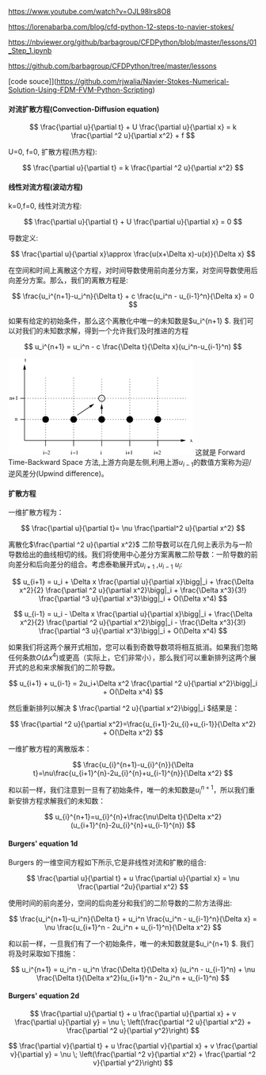 https://www.youtube.com/watch?v=OJL98lrs8O8

https://lorenabarba.com/blog/cfd-python-12-steps-to-navier-stokes/

https://nbviewer.org/github/barbagroup/CFDPython/blob/master/lessons/01_Step_1.ipynb

https://github.com/barbagroup/CFDPython/tree/master/lessons

[code souce]](https://github.com/rjwalia/Navier-Stokes-Numerical-Solution-Using-FDM-FVM-Python-Scripting)

#### 对流扩散方程(Convection-Diffusion equation)

$$
\frac{\partial u}{\partial t} + U \frac{\partial u}{\partial x} =
k \frac{\partial ^2 u}{\partial  x^2} + f
$$

U=0, f=0, 扩散方程(热方程):

$$
\frac{\partial u}{\partial t}  =
k \frac{\partial ^2 u}{\partial x^2}
$$

#### 线性对流方程(波动方程)

k=0,f=0, 线性对流方程:

$$
\frac{\partial u}{\partial t} + U \frac{\partial u}{\partial x} = 0
$$

导数定义:

$$
\frac{\partial u}{\partial x}\approx \frac{u(x+\Delta x)-u(x)}{\Delta x}
$$

在空间和时间上离散这个方程，对时间导数使用前向差分方案，对空间导数使用后向差分方案。那么，我们的离散方程是:

$$
\frac{u_i^{n+1}-u_i^n}{\Delta t} + c \frac{u_i^n - u_{i-1}^n}{\Delta x} = 0
$$

如果有给定的初始条件，那么这个离散化中唯一的未知数是$u_i^{n+1} $. 我们可以对我们的未知数求解，得到一个允许我们及时推进的方程

$$
u_i^{n+1} = u_i^n - c \frac{\Delta t}{\Delta x}(u_i^n-u_{i-1}^n)
$$

![alt](./img/solDepFTBS.webp)
这就是 Forward Time-Backward Space 方法,上游方向是左侧,利用上游$u_{i-1}$的数值方案称为迎/逆风差分(Upwind difference)。

#### 扩散方程

一维扩散方程为：

$$
\frac{\partial u}{\partial t}= \nu \frac{\partial^2 u}{\partial x^2}
$$

离散化$\frac{\partial ^2 u}{\partial x^2}$
二阶导数可以在几何上表示为与一阶导数给出的曲线相切的线。我们将使用中心差分方案离散二阶导数：一阶导数的前向差分和后向差分的组合。考虑泰勒展开式$u_{i+1}$ ,$u_{i-1}$ $u_{i}$:

$$
u_{i+1} = u_i + \Delta x \frac{\partial u}{\partial x}\bigg|_i + \frac{\Delta x^2}{2} \frac{\partial ^2 u}{\partial x^2}\bigg|_i + \frac{\Delta x^3}{3!} \frac{\partial ^3 u}{\partial x^3}\bigg|_i + O(\Delta x^4)
$$

$$
u_{i-1} = u_i - \Delta x \frac{\partial u}{\partial x}\bigg|_i + \frac{\Delta x^2}{2} \frac{\partial ^2 u}{\partial x^2}\bigg|_i - \frac{\Delta x^3}{3!} \frac{\partial ^3 u}{\partial x^3}\bigg|_i + O(\Delta x^4)
$$

如果我们将这两个展开式相加，您可以看到奇数导数项将相互抵消。如果我们忽略任何条款$O(\Delta x^4)$或更高（实际上，它们非常小），那么我们可以重新排列这两个展开式的总和来求解我们的二阶导数。

$$
u_{i+1} + u_{i-1} = 2u_i+\Delta x^2 \frac{\partial ^2 u}{\partial x^2}\bigg|_i + O(\Delta x^4)
$$

然后重新排列以解决 $ \frac{\partial ^2 u}{\partial x^2}\bigg|\_i $结果是：

$$
\frac{\partial ^2 u}{\partial x^2}=\frac{u_{i+1}-2u_{i}+u_{i-1}}{\Delta x^2} + O(\Delta x^2)
$$

一维扩散方程的离散版本：

$$
\frac{u_{i}^{n+1}-u_{i}^{n}}{\Delta t}=\nu\frac{u_{i+1}^{n}-2u_{i}^{n}+u_{i-1}^{n}}{\Delta x^2}
$$

和以前一样，我们注意到一旦有了初始条件，唯一的未知数是$u_i^{n+1}$，所以我们重新安排方程求解我们的未知数：

$$
u_{i}^{n+1}=u_{i}^{n}+\frac{\nu\Delta t}{\Delta x^2}(u_{i+1}^{n}-2u_{i}^{n}+u_{i-1}^{n})
$$

#### Burgers' equation 1d

Burgers 的一维空间方程如下所示,它是非线性对流和扩散的组合:

$$
\frac{\partial u}{\partial t} + u \frac{\partial u}{\partial x} = \nu \frac{\partial ^2u}{\partial x^2}
$$

使用时间的前向差分，空间的后向差分和我们的二阶导数的二阶方法得出:

$$
\frac{u_i^{n+1}-u_i^n}{\Delta t} + u_i^n \frac{u_i^n - u_{i-1}^n}{\Delta x} = \nu \frac{u_{i+1}^n - 2u_i^n + u_{i-1}^n}{\Delta x^2}
$$

和以前一样，一旦我们有了一个初始条件，唯一的未知数就是$u_i^{n+1} $. 我们将及时采取如下措施：

$$
u_i^{n+1} = u_i^n - u_i^n \frac{\Delta t}{\Delta x} (u_i^n - u_{i-1}^n) + \nu \frac{\Delta t}{\Delta x^2}(u_{i+1}^n - 2u_i^n + u_{i-1}^n)
$$

#### Burgers' equation 2d

$$
\frac{\partial u}{\partial t} + u \frac{\partial u}{\partial x} + v \frac{\partial u}{\partial y} = \nu \; \left(\frac{\partial ^2 u}{\partial x^2} + \frac{\partial ^2 u}{\partial y^2}\right)
$$

$$
\frac{\partial v}{\partial t} + u \frac{\partial v}{\partial x} + v \frac{\partial v}{\partial y} = \nu \; \left(\frac{\partial ^2 v}{\partial x^2} + \frac{\partial ^2 v}{\partial y^2}\right)
$$
